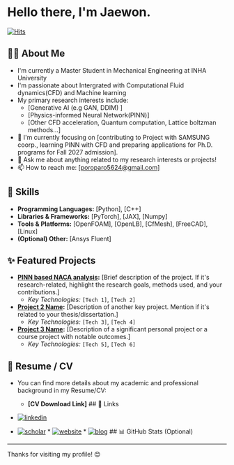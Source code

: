# Hello there, I'm Jaewon.

[![Hits](https://hits.seeyoufarm.com/api/count/incr/badge.svg?url=https%3A%2F%2Fgithub.com%2F[your-github-username]&count_bg=%2379C83D&title_bg=%23555555&icon=&icon_color=%23E7E7E7&title=visitors&edge_flat=false)](https://hits.seeyoufarm.com)
## 👨‍💻 About Me

* I'm currently a Master Student in Mechanical Engineering at INHA University
* I'm passionate about Intergrated with Computational Fluid dynamics(CFD) and Machine learning 
* My primary research interests include:
    * [Generative AI (e.g GAN, DDIM) ]
    * [Physics-informed Neural Network(PINN)]
    * [Other CFD acceleration, Quantum computation, Lattice boltzman methods...]
* 🌱 I'm currently focusing on [contributing to Project with SAMSUNG coorp., learning PINN with CFD and preparing applications for Ph.D. programs for Fall 2027 admission].
* 💬 Ask me about anything related to my research interests or projects!
* 📫 How to reach me: [poroparo5624@gmail.com]

## 🚀 Skills

* **Programming Languages:** [Python], [C++]
* **Libraries & Frameworks:** [PyTorch], [JAX], [Numpy]
* **Tools & Platforms:** [OpenFOAM], [OpenLB], [CfMesh], [FreeCAD], [Linux]
* **(Optional) Other:** [Ansys Fluent]
  
## ✨ Featured Projects

* **[PINN based NACA analysis](link-to-repo-1):** [Brief description of the project. If it's research-related, highlight the research goals, methods used, and your contributions.]
    * *Key Technologies:* `[Tech 1]`, `[Tech 2]`
* **[Project 2 Name](link-to-repo-2):** [Description of another key project. Mention if it's related to your thesis/dissertation.]
    * *Key Technologies:* `[Tech 3]`, `[Tech 4]`
* **[Project 3 Name](link-to-repo-3):** [Description of a significant personal project or a course project with notable outcomes.]
    * *Key Technologies:* `[Tech 5]`, `[Tech 6]`

## 📄 Resume / CV

* You can find more details about my academic and professional background in my Resume/CV:
    * **[CV Download Link]** ## 🔗 Links

* [![linkedin](https://img.shields.io/badge/LinkedIn-0A66C2?style=for-the-badge&logo=linkedin&logoColor=white)]([your-linkedin-profile-url])
* [![scholar](https://img.shields.io/badge/Google_Scholar-4285F4?style=for-the-badge&logo=google-scholar&logoColor=white)]([your-google-scholar-profile-url]) * [![website](https://img.shields.io/badge/Personal_Website-FF0000?style=for-the-badge&logo=About.me&logoColor=white)]([your-personal-website-url]) * [![blog](https://img.shields.io/badge/Blog-FFFFFF?style=for-the-badge&logo=Blogger&logoColor=black)]([your-blog-url]) ## 📊 GitHub Stats (Optional)

---

Thanks for visiting my profile! 😊
